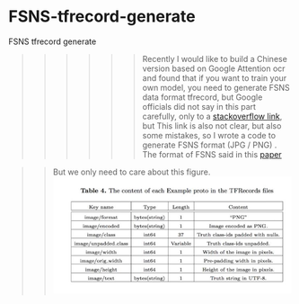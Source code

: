 # FSNS-tfrecord-generate
FSNS tfrecord  generate

>>>>>>Recently I would like to build a Chinese version based on Google Attention ocr and found that if you want to train your own model, you need to generate FSNS data format tfrecord, but Google officials did not say in this part carefully, only to a [stackoverflow link](https://stackoverflow.com/a/44461910/743658), but This link is also not clear, but also some mistakes, so I wrote a code to generate FSNS format (JPG / PNG) .
>>The format of FSNS said in this [paper](https://arxiv.org/pdf/1702.03970.pdf)

>>But we only need to care about this figure.
  ![image](https://github.com/A-bone1/FSNS-tfrecord-generate/blob/master/images/FSNS_format.jpg)
